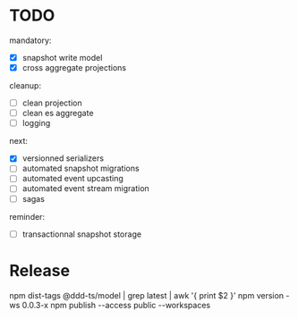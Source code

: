 # TODO

mandatory:

- [x] snapshot write model
- [x] cross aggregate projections

cleanup:

- [ ] clean projection
- [ ] clean es aggregate
- [ ] logging

next:

- [x] versionned serializers
- [ ] automated snapshot migrations
- [ ] automated event upcasting
- [ ] automated event stream migration
- [ ] sagas

reminder:

- [ ] transactionnal snapshot storage


# Release
npm dist-tags @ddd-ts/model | grep latest | awk '{ print $2 }'
npm version -ws 0.0.3-x 
npm publish --access public --workspaces